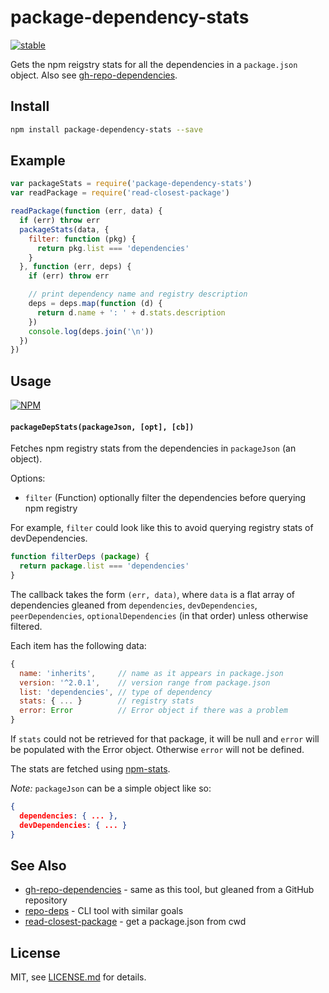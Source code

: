 # package-dependency-stats

[![stable](http://badges.github.io/stability-badges/dist/stable.svg)](http://github.com/badges/stability-badges)

Gets the npm reigstry stats for all the dependencies in a `package.json` object. Also see [gh-repo-dependencies](https://www.npmjs.com/package/gh-repo-dependencies).

## Install

```sh
npm install package-dependency-stats --save
```

## Example

```js
var packageStats = require('package-dependency-stats')
var readPackage = require('read-closest-package')

readPackage(function (err, data) {
  if (err) throw err
  packageStats(data, {
    filter: function (pkg) {
      return pkg.list === 'dependencies'
    }
  }, function (err, deps) {
    if (err) throw err

    // print dependency name and registry description
    deps = deps.map(function (d) {
      return d.name + ': ' + d.stats.description
    })
    console.log(deps.join('\n'))
  })
})
```

## Usage

[![NPM](https://nodei.co/npm/package-dependency-stats.png)](https://www.npmjs.com/package/package-dependency-stats)

#### `packageDepStats(packageJson, [opt], [cb])`

Fetches npm registry stats from the dependencies in `packageJson` (an object).

Options:

- `filter` (Function) optionally filter the dependencies before querying npm registry 

For example, `filter` could look like this to avoid querying registry stats of devDependencies.

```js
function filterDeps (package) {
  return package.list === 'dependencies'
}
```

The callback takes the form `(err, data)`, where `data` is a flat array of dependencies gleaned from `dependencies`, `devDependencies`, `peerDependencies`, `optionalDependencies` (in that order) unless otherwise filtered.

Each item has the following data:

```js
{
  name: 'inherits',     // name as it appears in package.json
  version: '^2.0.1',    // version range from package.json
  list: 'dependencies', // type of dependency
  stats: { ... }        // registry stats
  error: Error          // Error object if there was a problem
}
```

If `stats` could not be retrieved for that package, it will be null and `error` will be populated with the Error object. Otherwise `error` will not be defined.

The stats are fetched using [npm-stats](https://www.npmjs.com/package/npm-stats).

*Note:* `packageJson` can be a simple object like so:

```json
{
  dependencies: { ... },
  devDependencies: { ... }
}
```

## See Also

- [gh-repo-dependencies](https://www.npmjs.com/package/gh-repo-dependencies) - same as this tool, but gleaned from a GitHub repository
- [repo-deps](https://www.npmjs.com/package/repo-deps) - CLI tool with similar goals
- [read-closest-package](https://www.npmjs.com/package/read-closest-package) - get a package.json from cwd

## License

MIT, see [LICENSE.md](http://github.com/Jam3/package-dependency-stats/blob/master/LICENSE.md) for details.

